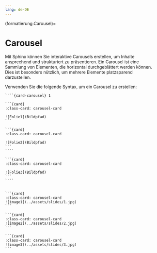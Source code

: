 ```yaml
---
lang: de-DE
---
```


(formatierung:Carousel)=
# Carousel

Mit Sphinx können Sie interaktive Carousels erstellen, um Inhalte ansprechend und strukturiert zu präsentieren. Ein Carousel ist eine Sammlung von Elementen, die horizontal durchgeblättert werden können. Dies ist besonders nützlich, um mehrere Elemente platzsparend darzustellen.


Verwenden Sie die folgende Syntax, um ein Carousel zu erstellen:
`````
````{card-carousel} 1

```{card}
:class-card: carousel-card

![Folie1](Bildpfad)
```

```{card}
:class-card: carousel-card

![Folie2](Bildpfad)
```
````

```{card}
:class-card: carousel-card

![Folie3](Bildpfad)
```
````
`````


````{card-carousel} 1

```{card}
:class-card: carousel-card
![image1](../assets/slides/1.jpg)
```

```{card}
:class-card: carousel-card
![image2](../assets/slides/2.jpg)
```

```{card}
:class-card: carousel-card
![image3](../assets/slides/3.jpg)
```

````

